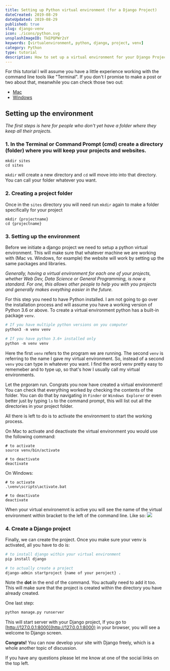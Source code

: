 ```yaml
---
title: Setting up Python virtual environment (for a Django Project)
dateCreated: 2019-08-29
dateUpdated: 2019-08-29
published: true
slug: django-venv
icon: ./icons/python.svg
unsplashImageID: TkEPQPWr2sY
keywords: [virtualenvironment, python, django, project, venv]
category: Python
type: tutorial
description: How to set up a virtual environment for your Django Project, or any other Python project, for that matter.
---
```


For this tutorial I will assume you have a little experience working with the command line tools like "Terminal". If you don't I promise to make a post or two about that, meanwhile you can check those two out:

* [Mac](https://www.dummies.com/computers/macs/mac-operating-systems/how-to-use-basic-unix-commands-to-work-in-terminal-on-your-mac/)
* [Windows](https://www.cs.princeton.edu/courses/archive/spr05/cos126/cmd-prompt.html)


## Setting up the environment

_The first steps is here for people who don't yet have a folder where they keep all their projects._

### 1. In the Terminal or Command Prompt (cmd) create a directory (folder) where you will keep your projects and websites.
```
mkdir sites
cd sites
```
`mkdir` will create a new directory and `cd` will move into into that directory. You can call your folder whatever you want.

### 2. Creating a project folder
Once in the `sites` directory you will need run `mkdir` again to make a folder specifically for your project
```
mkdir {projectname}
cd {projectname}
```

### 3. Setting up the environment
Before we initiate a django project we need to setup a python virtual environment. This will make sure that whatever machine we are working with (Mac vs. Windows, for example) the website will work by setting up the same packages and libraries.

_Generally, having a virtual environment for each one of your projects, whether Web Dev, Data Science or General Programming, is now a standard. For one, this allows other people to help you with you projects and generally makes eveything easier in the future._

For this step you need to have Python installed. I am not going to go over the installation process and will assume you have a working version of Python 3.6 or above. To create a virtual environment python has a built-in package `venv`.
```python
# If you have multiple python versions on you computer
python3 -m venv venv

# If you have python 3.6+ installed only
python -m venv venv
```
Here the first `venv` refers to the program we are running. The second `venv` is referring to the name I gave my virtual environment. So, instead of a second `venv` you can type in whatever you want. I find the word venv pretty easy to rememeber and to type up, so that's how I usually call my virtual environments.

Let the prgoram run. Congrats you now have created a virtual environment! You can check that everything worked by checking the contents of the folder. You can do that by navigating in `Finder` or `Windows Explorer` or even better just by typing `ls` to the command prompt, this will list out all the directories in your project folder.

All there is left to do is to activate the environment to start the working process.

On Mac to activate and deactivate the virtual environment you would use the following command:
```
# to activate
source venv/bin/activate

# to deactivate
deactivate
```

On Windows:
```
# to activate
.\venv\scripts\activate.bat

# to deactivate
deactivate
```

When your virtual environemnt is active you will see the name of the virtual environment within bracket to the left of the command line. Like so:
 ![](https://i.imgur.com/mN0w7WA.png)

### 4. Create a Django project
Finally, we can create the project. Once you make sure your venv is activated, all you have to do is:
```python
# to install django within your virtual environment
pip install django

# to actually create a project
django-admin startproject {name of your peroject} .
```
Note the **dot** in the end of the command. You actually need to add it too. This will make sure that the project is created within the directory you have already created.

One last step:
```python
python manage.py runserver
```
This will start server with your Django project, If you go to [http://127.0.0.1:8000](http://127.0.0.1:8000) in your browser, you will see a welcome to Django screen.


**Congrats!** You can now develop your site with Django freely, which is a whole another topic of discussion.

If you have any questions please let me know at one of the social links on the top left.
